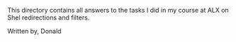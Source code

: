 This directory contains all answers to the tasks I did in my course at ALX on Shel redirections and filters.

Written by,
Donald
